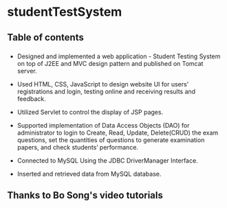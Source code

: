# studentTestSystem
## Table of contents
###
- Designed and implemented a web application - Student Testing System on top of J2EE and MVC design pattern and published on Tomcat server.

- Used HTML, CSS, JavaScript to design website UI for users’ registrations and login, testing online and receiving results and feedback. 
- Utilized Servlet to control the display of JSP pages.
- Supported implementation of Data Access Objects (DAO) for administrator to login to Create, Read, Update, Delete(CRUD) the exam questions, set the quantities of questions to generate examination papers, and check students’ performance.
- Connected to MySQL Using the JDBC DriverManager Interface.
- Inserted and retrieved data from MySQL database.

## Thanks to Bo Song's video tutorials
